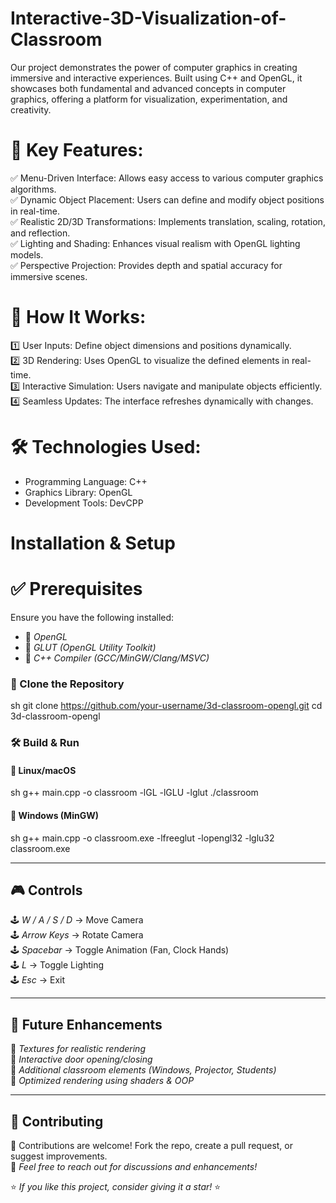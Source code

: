 # Interactive-3D-Visualization-of-Classroom
Our project demonstrates the power of computer graphics in creating immersive and interactive experiences. Built using C++ and OpenGL, it showcases both fundamental and advanced concepts in computer graphics, offering a platform for visualization, experimentation, and creativity.

# 🚀 Key Features:

✅ Menu-Driven Interface: Allows easy access to various computer graphics algorithms.<br />
✅ Dynamic Object Placement: Users can define and modify object positions in real-time.<br />
✅ Realistic 2D/3D Transformations: Implements translation, scaling, rotation, and reflection.<br />
✅ Lighting and Shading: Enhances visual realism with OpenGL lighting models.<br />
✅ Perspective Projection: Provides depth and spatial accuracy for immersive scenes.

# 🎯 How It Works:

1️⃣ User Inputs: Define object dimensions and positions dynamically.<br />
2️⃣ 3D Rendering: Uses OpenGL to visualize the defined elements in real-time.<br />
3️⃣ Interactive Simulation: Users navigate and manipulate objects efficiently.<br />
4️⃣ Seamless Updates: The interface refreshes dynamically with changes.

# 🛠 Technologies Used:
- Programming Language: C++<br />
- Graphics Library: OpenGL<br />
- Development Tools: DevCPP

# Installation & Setup

# ✅ Prerequisites
Ensure you have the following installed:
- 🔹 *OpenGL*
- 🔹 *GLUT (OpenGL Utility Toolkit)*
- 🔹 *C++ Compiler (GCC/MinGW/Clang/MSVC)*

### 🔹 Clone the Repository
sh
git clone https://github.com/your-username/3d-classroom-opengl.git
cd 3d-classroom-opengl


### 🛠️ Build & Run
#### 🔹 Linux/macOS
sh
g++ main.cpp -o classroom -lGL -lGLU -lglut
./classroom


#### 🔹 Windows (MinGW)
sh
g++ main.cpp -o classroom.exe -lfreeglut -lopengl32 -lglu32
classroom.exe


---

## 🎮 Controls

🕹 *W / A / S / D* → Move Camera  
🕹 *Arrow Keys* → Rotate Camera  
🕹 *Spacebar* → Toggle Animation (Fan, Clock Hands)  
🕹 *L* → Toggle Lighting  
🕹 *Esc* → Exit  

---

## 🔮 Future Enhancements

🚀 *Textures for realistic rendering*  
🚀 *Interactive door opening/closing*  
🚀 *Additional classroom elements (Windows, Projector, Students)*  
🚀 *Optimized rendering using shaders & OOP*  

---

## 🤝 Contributing

👥 Contributions are welcome! Fork the repo, create a pull request, or suggest improvements.  
📩 *Feel free to reach out for discussions and enhancements!*  

⭐ *If you like this project, consider giving it a star!* ⭐
